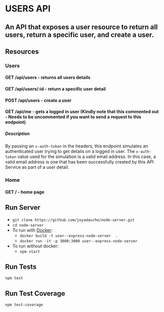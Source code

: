 # USERS API
## An API that exposes a user resource to return all users, return a specific user, and create a user.

## Resources
### Users
#### GET /api/users - returns all users details
#### GET /api/users/:id - return a specific user detail
#### POST /api/users - create a user
#### GET /api/me - gets a logged in user (Kindly note that this commented out - Needs to be uncommented if you want to send a request to this endpoint)
##### Description
By passing an `x-auth-token` in the headers, this endpoint simulates an authenticated user trying to get details on a logged in user.
The `x-auth-token` value used for the simulation is a valid email address. In this case, a valid email address is one that has been successfully created by this API Service as part of a user detail.

### Home
#### GET / - home page

## Run Server
- `git clone https://github.com/joyadauche/node-server.git`
- `cd node-server`
- To run with [Docker](https://docs.docker.com/get-docker/):
    - `docker build -t user--express-node-server  .`     
    - `docker run -it -p 3000:3000 user--express-node-server `
- To run without docker:
    - `npm start`

## Run Tests
`npm test`

## Run Test Coverage
`npm test:coverage`